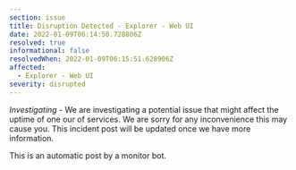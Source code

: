 ```yaml
---
section: issue
title: Disruption Detected - Explorer - Web UI
date: 2022-01-09T06:14:50.728806Z
resolved: true
informational: false
resolvedWhen: 2022-01-09T06:15:51.628906Z
affected:
  - Explorer - Web UI
severity: disrupted
---
```

*Investigating* - We are investigating a potential issue that might affect the uptime of one our of services. We are sorry for any inconvenience this may cause you. This incident post will be updated once we have more information.

This is an automatic post by a monitor bot.
        